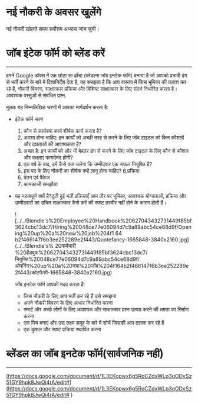 # नई नौकरी के अवसर खुलेंगे

नई नौकरी खोलते समय सर्वोत्तम अभ्यास जांच सूची।

# जॉब इंटेक फॉर्म को ब्लेंड करें

---

हमने Google डॉक्स में एक छोटा सा ढाँचा (ब्लेंडल्स जॉब इनटेक फॉर्म) बनाया है जो आपको प्रभावी ढंग से भर्ती करने के बारे में दिशानिर्देश देता है, यह समझता है कि आप वास्तव में किस भूमिका की तलाश कर रहे हैं, नौकरी विवरण, साक्षात्कार प्रक्रिया और विशिष्ट साक्षात्कार के लिए संदर्भ निर्धारित करता है। आवश्यक वस्तुओं से संबंधित प्रश्न.

मूलतः यह निम्नलिखित चरणों में आपका मार्गदर्शन करता है:

- इंटेक फॉर्म चरण
    1. कौन से कार्यक्या कार्य शीर्षक कार्य करता है?
    2. अवश्य होना चाहिए: इन कार्यों को अच्छी तरह से करने के लिए जॉब टाइटल को किन कौशलों और दक्षताओं की आवश्यकता है?
    3. अच्छा है: इन कार्यों को और भी बेहतर ढंग से करने के लिए जॉब टाइटल के लिए कौन से कौशल और दक्षताएं फायदेमंद होंगी?
    4. एक वर्ष के बाद, हमें कैसे पता चलेगा कि उम्मीदवार एक सफल नियुक्ति है?
    5. इस पद के लिए नौकरी का शीर्षक क्यों लागू होना चाहिए?
    6.प्रक्रिया
    7. वेतन एवं पैकेज
    8. कामकाजी समझौता
- यह महत्वपूर्ण क्यों है?टूटी हुई भर्ती प्रक्रियाएँ आम तौर पर भूमिका, आवश्यक योग्यताओं, प्रक्रिया और उम्मीदवारों का उचित साक्षात्कार कैसे करें की स्पष्ट तस्वीर नहीं होने के कारण होती हैं।
    
    ![../../Blendle's%20Employee%20Handbook%20627043432731449f85bf3624cbc13dc7/Hiring%20048ce77e06094d7c9a89abc54ce68d9f/Opening%20up%20a%20new%20job%204f1 64 b2f466147f6b3ee252289e2f443/Quotefancy-1665848-3840x2160.jpg](../../Blendle's% 20कर्मचारी %20हैंडबुक%20627043432731449f85bf3624cbc13dc7/नियुक्ति%20048ce77e06094d7c9a89abc54ce68d9f/ओपनिंग%20up%20a%20नया%20जॉब%204f164b2f466147f6b3ee252289e2f443/कोटफैंसी-1665848-3840x2160.jpg)
    
    जॉब इनटेक फॉर्म आपकी मदद करता है:
    
    - जिस नौकरी के लिए आप भर्ती कर रहे हैं उसे समझना
    - अपने नौकरी विवरण के लिए आधार निर्धारित करना
    - स्मार्ट और अच्छे लोगों के लिए आवश्यक और साक्षात्कार प्रश्न उत्पन्न करने की क्षमता का निर्माण करना
    - एक पिच बनाएं और उस लक्ष्य समूह के बारे में सोचें जिसकी आप तलाश कर रहे हैं
    - एक कुशल और स्पष्ट प्रक्रिया स्थापित करना
    

# ब्लेंडल का जॉब इनटेक फॉर्म(सार्वजनिक नहीं)

---

[https://docs.google.com/document/d/1L3EKopwx6g5RoCZdxWLp3qODvSz51GY9hpk8JwQi4rA/edit#](https://docs.google.com/document/d/1L3EKopwx6g5RoCZdxWLp3qODvSz51GY9hpk8JwQi4rA/edit# )